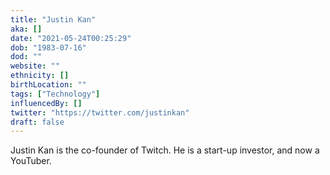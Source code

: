 ```yaml
---
title: "Justin Kan"
aka: []
date: "2021-05-24T00:25:29"
dob: "1983-07-16"
dod: ""
website: ""
ethnicity: []
birthLocation: ""
tags: ["Technology"]
influencedBy: []
twitter: "https://twitter.com/justinkan"
draft: false
---
```


Justin Kan is the co-founder of Twitch. He is a start-up investor, and now a YouTuber.
